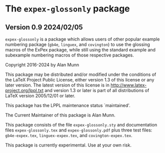 # The `expex-glossonly` package

## Version 0.9 2024/02/05

`expex-glossonly` is a package which allows users of other popular example numbering package (`gb4e`, `linguex`, and `covington`) to use the glossing macros
of the ExPex package, while still using the standard example and subexample numbering macros of those respective packages.

Copyright 2016-2024 by Alan Munn

This package may be distributed and/or modified under the
conditions of the LaTeX Project Public License, either version 1.3
of this license or any later version.
The latest version of this license is in
  http://www.latex-project.org/lppl.txt
and version 1.3 or later is part of all distributions of LaTeX
version 2005/12/01 or later.

This package has the LPPL maintenance status `maintained'.

The Current Maintainer of this package is Alan Munn.

This package consists of the file `expex-glossonly.sty` and documentation files
`expex-glossonly.tex` and `expex-glossonly.pdf` plus three test files: `gb4e-expex.tex`, `linguex-expex.tex`, and `covington-expex.tex`.

This package is currently experimental. Use at your own risk.

